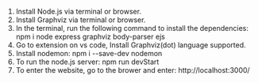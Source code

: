 1. Install Node.js via terminal or browser.
2. Install Graphviz via terminal or browser.
3. In the terminal, run the following command to install the dependencies: npm i node express graphviz body-parser ejs
4. Go to extension on vs code, Install Graphviz(dot) language supported.
5. Install nodemon: npm i --save-dev nodemon
6. To run the node.js server: npm run devStart
7. To enter the website, go to the brower and enter: http://localhost:3000/
